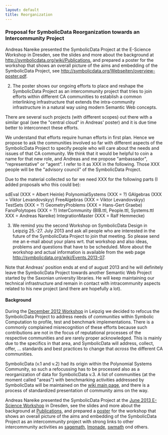 ```yaml
---
layout: default
title: Reorganization
---
```


### Proposal for SymbolicData Reorganization towards an Intercommunity Project

Andreas Nareike presented the SymbolicData Project at the E-Science Workshop in Dresden, see the slides and more about the background at <http://symbolicdata.org/wiki/Publications>, and prepared a poster for the workshop that shows an overall picture of the aims and embedding of the SymbolicData Project, see <http://symbolicdata.org/Webseiten/overview-poster.pdf>.

2) The poster shows our ongoing efforts to place and reshape the SymbolicData Project as an intercommunity project that tries to join efforts within different CA communities to establish a common interlinking infrastructure that extends the intra-community infrastructure in a natural way using modern Semantic Web concepts.

There are several such projects (with different scopes) out there with a similar goal (see the "central cloud" in Andreas' poster) and it is due time better to interconnect these efforts.

We understand that efforts require human efforts in first plan. Hence we propose to ask the communities involved so far with different aspects of the SymbolicData Project to specify people who will care about the needs and issues of that CA community. We think that it would be helpful to coin a name for that new role, and Andreas and me propose "ambassador", "representative" or "agent". I refer to it as XXX in the following. Those XXX people will be the "advisory council" of the SymbolicData Project.

Due to the material collected so far we need XXX for the following parts (I added proposals who this could be):

sdEval (XXX = Albert Heinle) PolynomialSystems (XXX = ?) GAlgebras (XXX = Viktor Levandovskyy) FreeAlgebras (XXX = Viktor Levandovskyy) TestSets (XXX = ?) GeometryProblems (XXX = Hans-Gert Graebe) FanoPolytopes (XXX = ?) InterCommunity (BIB.ttl, People.ttl, Systems.ttl XXX = Andreas Nareike) IntegrationMaster (XXX = Ralf Hemmecke)

3) We remind you the second Workshop on SymbolicData Design in Leipzig 25.-27. July 2013 and ask all people who are interested in the future of the SymbolicData Project to join that meeting. So please send me an e-mail about your plans wrt. that workshop and also ideas, problems and questions that have to be scheduled. More about the workshop and actual information is available from the web page <http://symbolicdata.org/wiki/Events.2013-07>.

Note that Andreas' position ends at end of august 2013 and he will definitely leave the SymbolicData Project towards another Semantic Web Project started by the Saxonian university libraries. He will keep maintaining our technical infrastructure and remain in contact with intracommunity aspects related to his new project (and there are hopefully a lot).

#### Background

During the [December 2012 Workshop](Events.2012-12 "wikilink") in Leipzig we decided to refocus the SymbolicData Project to address needs of *communities* within Symbolic Computation to profile, test and benchmark implementations. There is a commonly complained misrecognition of these efforts because such contributions are not in the focus of reputational processes of the respective communities and are rarely proper acknowledged. This is mainly due to the specifics in that area, and SymbolicData will address, collect, offer, ... standards and best practices to change that *across* the different CA communities.

SymbolicData (v.1 and v.2) had its origin within the Polynomial Systems Community, so such a refocussing has to be processed also as a reorganization of data for SymbolicData v.3. A list of communities (at the moment called "areas") with benchmarking activities addressed by SymbolicData will be maintained on the [wiki main page](Main_Page "wikilink"), and there is a process of standardized presentation of community aims on the way.

Andreas Nareike presented the SymbolicData Project at the [June 2013 E-Science Workshop](http://www.escience-sachsen.de/?p=1382) in Dresden, see the slides and more about the background at [Publications](Publications "wikilink"), and prepared a [poster](http://symbolicdata.org/Webseiten/overview-poster.pdf) for the workshop that shows an overall picture of the aims and embedding of the SymbolicData Project as an intercommunity project with strong links to other intercommunity activities as [sagemath](http://sagemath.org/), [lmonade](http://www.lmona.de/), [swmath](http://www.swmath.org/) ond others.
